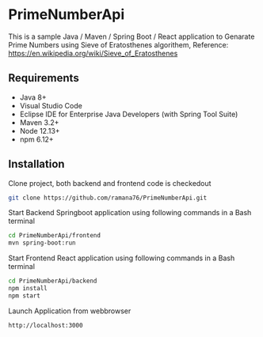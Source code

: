 # PrimeNumberApi
This is a sample Java / Maven / Spring Boot / React application to Genarate Prime Numbers using Sieve of Eratosthenes algorithem, Reference: https://en.wikipedia.org/wiki/Sieve_of_Eratosthenes 


## Requirements

- Java 8+
- Visual Studio Code
- Eclipse IDE for Enterprise Java Developers (with Spring Tool Suite)
- Maven 3.2+
- Node 12.13+
- npm 6.12+

## Installation

Clone project, both backend and frontend code is checkedout

```sh
git clone https://github.com/ramana76/PrimeNumberApi.git
```
Start Backend Springboot application using following commands in a Bash terminal

```sh
cd PrimeNumberApi/frontend
mvn spring-boot:run
```

Start Frontend React application using following commands in a Bash terminal

```sh
cd PrimeNumberApi/backend
npm install
npm start
```

Launch Application from webbrowser

```sh
http://localhost:3000
```

